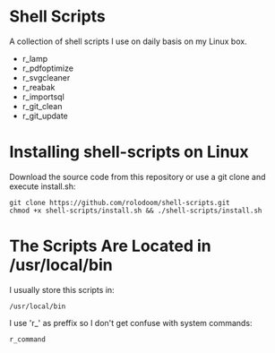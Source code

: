 # Shell Scripts

A collection of shell scripts I use on daily basis on my Linux box.
* r_lamp
* r_pdfoptimize
* r_svgcleaner
* r_reabak
* r_importsql
* r_git_clean
* r_git_update


# Installing shell-scripts on Linux

Download the source code from this repository or use a git clone and execute install.sh:

	git clone https://github.com/rolodoom/shell-scripts.git
	chmod +x shell-scripts/install.sh && ./shell-scripts/install.sh
	
# The Scripts Are Located in /usr/local/bin

I usually store this scripts in:

	/usr/local/bin

I use 'r_' as preffix so I don't get confuse with system commands:

	r_command

